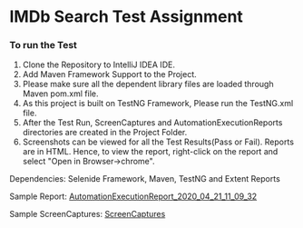 # IMDb Search Test Assignment

### To run the Test
1. Clone the Repository to IntelliJ IDEA IDE.
2. Add Maven Framework Support to the Project.
3. Please make sure all the dependent library files are loaded through Maven pom.xml file.
4. As this project is built on TestNG Framework, Please run the TestNG.xml file.
5. After the Test Run, ScreenCaptures and AutomationExecutionReports directories are created in the Project Folder.
6. Screenshots can be viewed for all the Test Results(Pass or Fail). Reports are in HTML. Hence, to view the report,
right-click on the report and select "Open in Browser->chrome".

Dependencies:
Selenide Framework, 
Maven, 
TestNG and 
Extent Reports

Sample Report:
[AutomationExecutionReport_2020_04_21_11_09_32](..Sriram058/IMDbAssignment/AutomationExecutionReports/AutomationExecutionReport_2020_04_21_11_09_32.html)

Sample ScreenCaptures:
[ScreenCaptures](..Sriram058/IMDbAssignment/ScreenCaptures/)


